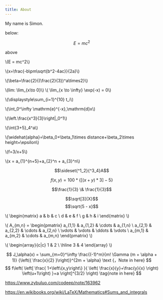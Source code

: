 ```yaml
---
title: About
---
```

My name is Simon.

below:

$$E = mc^2$$

above

\\(E = mc^2\\)

\\(x=\frac{-b\pm\sqrt{b^2-4ac}}{2a}\\)

\\(\beta=\frac{2}{(\frac{2}{3})^a\times2}\\)

\\(lim: \lim_{x\to 0}\\)
\\(
\lim_{x \to \infty} \exp(-x) = 0\\)

\\(\displaystyle\sum_{i=1}^{10} t_i\\)

\\(\int_0^\infty \mathrm{e}^{-x}\,\mathrm{d}x\\)

\\(\left.\frac{x^3}{3}\right|_0^1\\)

\\(\int{3+5}_4^a\\)

\\(\widehat{alpha}=\beta_0+\beta_1\times distance+\beta_2\times height+\epsilon\\)

\\(f=3/x+5\\)

\\(x = a_{1}^{n+5}+a_{2}^n + a_{3}^n\\)

$$\sideset{^1_2}{^3_4}A$$

$$f(x, y) = 100 * \lbrace[(x + y) * 3] - 5\rbrace$$

$$\frac{1}{3} \& \frac{1}{3}$$

$$\sqrt[3]{X}$$
$$\sqrt{5 - x}$$

\\(
 \begin{matrix}
  a & b & c \\
  d & e & f \\
  g & h & i
 \end{matrix}
\\)

\\(
A_{m,n} = 
 \begin{pmatrix}
  a_{1,1} & a_{1,2} & \cdots & a_{1,n} \\
  a_{2,1} & a_{2,2} & \cdots & a_{2,n} \\
  \vdots  & \vdots  & \ddots & \vdots  \\
  a_{m,1} & a_{m,2} & \cdots & a_{m,n} 
 \end{pmatrix}
 \\)
 
 \\(
  \begin{array}{c|c}
  1 & 2 \\ 
  \hline
  3 & 4
 \end{array}
 \\)
 
$$ J_\alpha(x) = \sum_{m=0}^\infty \frac{(-1)^m}{m! \Gamma (m + \alpha + 1)} {\left({ \frac{x}{2} }\right)}^{2m + \alpha} \text {，Note in here} $$
$$
f\left(
   \left[ 
     \frac{
       1+\left\{x,y\right\}
     }{
       \left(
          \frac{x}{y}+\frac{y}{x}
       \right)
       \left(u+1\right)
     }+a
   \right]^{3/2}
\right)
\tag{note in here}
$$


https://www.zybuluo.com/codeep/note/163962

https://en.wikibooks.org/wiki/LaTeX/Mathematics#Sums_and_integrals

